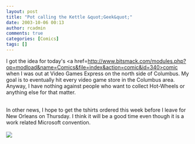 ```yaml
---
layout: post
title: "Pot calling the Kettle &quot;Geek&quot;"
date: 2003-10-06 00:13
author: rcadmin
comments: true
categories: [Comics]
tags: []
---
```

I got the idea for today's <a href=http://www.bitsmack.com/modules.php?op=modload&name=Comics&file=index&action=comic&id=340>comic</a> when I was out at Video Games Express on the north side of Columbus. My goal is to eventually hit every video game store in the Columbus area. Anyway, I have nothing against people who want to collect Hot-Wheels or anything else for that matter. 
<br />

<br />
In other news, I hope to get the tshirts ordered this week before I leave for New Orleans on Thursday. I think it will be a good time even though it is a work related Microsoft convention.<Br><br><!--more--><img src='/wp/wp-content/comics/20031006.gif' alt'' />
